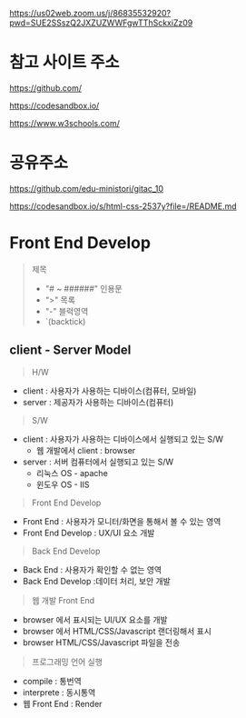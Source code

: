 https://us02web.zoom.us/j/86835532920?pwd=SUE2SSszQ2JXZUZWWFgwTThSckxiZz09

# 참고 사이트 주소

https://github.com/

https://codesandbox.io/

https://www.w3schools.com/

# 공유주소

https://github.com/edu-ministori/gitac_10

https://codesandbox.io/s/html-css-2537y?file=/README.md


# Front End Develop

> 제목
>
> - "# ~ ######"
>   인용문
> - ">"
>   목록
> - "-"
>   블럭영역
> - `(backtick)

## client - Server Model

> H/W

- client : 사용자가 사용하는 디바이스(컴퓨터, 모바일)
- server : 제공자가 사용하는 디바이스(컴퓨터)

> S/W

- client : 사용자가 사용하는 디바이스에서 실행되고 있는 S/W
  - 웹 개발에서 client : browser
- server : 서버 컴퓨터에서 실행되고 있는 S/W
  - 리눅스 OS - apache
  - 윈도우 OS - IIS

> Front End Develop

- Front End : 사용자가 모니터/화면을 통해서 볼 수 있는 영역
- Front End Develop : UX/UI 요소 개발

> Back End Develop

- Back End : 사용자가 확인할 수 없는 영역
- Back End Develop :데이터 처리, 보안 개발

> 웹 개발 Front End

- browser 에서 표시되는 UI/UX 요소를 개발
- browser 에서 HTML/CSS/Javascript 랜더링해서 표시
- browser HTML/CSS/Javascript 파일을 전송

> 프로그래밍 언어 실행

- compile : 통번역
- interprete : 동시통역
- 웹 Front End : Render
